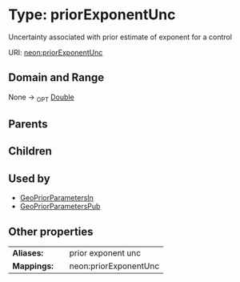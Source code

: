 
# Type: priorExponentUnc


Uncertainty associated with prior estimate of exponent for a control

URI: [neon:priorExponentUnc](https://data.neonscience.org/priorExponentUnc)


## Domain and Range

None ->  <sub>OPT</sub> [Double](types/Double.md)

## Parents


## Children


## Used by

 * [GeoPriorParametersIn](GeoPriorParametersIn.md)
 * [GeoPriorParametersPub](GeoPriorParametersPub.md)

## Other properties

|  |  |  |
| --- | --- | --- |
| **Aliases:** | | prior exponent unc |
| **Mappings:** | | neon:priorExponentUnc |

